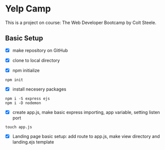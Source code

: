 # Yelp Camp
This is a project on course: The Web Developer Bootcamp by Colt Steele.

## Basic Setup

- [x] make repository on GitHub

- [x] clone to local directory

- [x] npm initialize
```
npm init
```

- [x] install necesery packages
``` 
npm i -S express ejs 
npm i -D nodemon
```

- [x] create app.js, make basic express importing, app variable, setting listen port
```
touch app.js
```

- [x] Landing page basic setup: add route to app.js, make view directory and landing.ejs template

